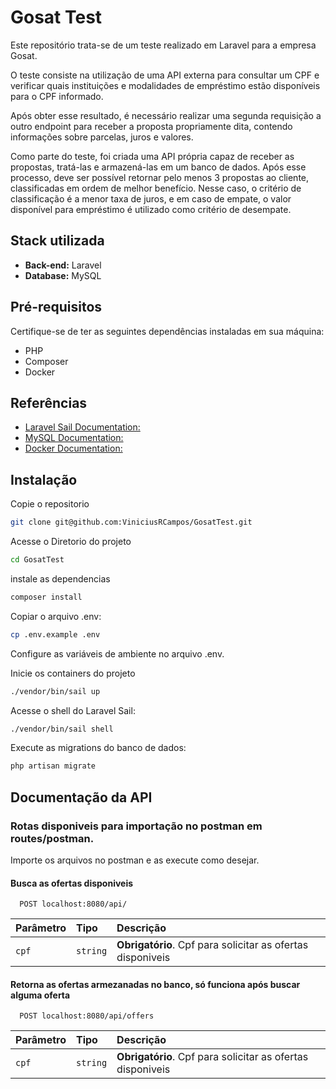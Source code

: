 
# Gosat Test

Este repositório trata-se de um teste realizado em Laravel para a empresa Gosat.

O teste consiste na utilização de uma API externa para consultar um CPF e verificar quais instituições e modalidades de empréstimo estão disponíveis para o CPF informado.

Após obter esse resultado, é necessário realizar uma segunda requisição a outro endpoint para receber a proposta propriamente dita, contendo informações sobre parcelas, juros e valores.

Como parte do teste, foi criada uma API própria capaz de receber as propostas, tratá-las e armazená-las em um banco de dados.
Após esse processo, deve ser possível retornar pelo menos 3 propostas ao cliente, classificadas em ordem de melhor benefício. Nesse caso, o critério de classificação é a menor taxa de juros, e em caso de empate, o valor disponível para empréstimo é utilizado como critério de desempate.

## Stack utilizada

- **Back-end:** Laravel
- **Database:** MySQL

## Pré-requisitos

Certifique-se de ter as seguintes dependências instaladas em sua máquina:
- PHP
- Composer
- Docker

## Referências 

* [Laravel Sail Documentation:](https://laravel.com/docs/sail)
* [MySQL Documentation:](https://dev.mysql.com/doc/)
* [Docker Documentation:](https://docs.docker.com/)

## Instalação
Copie o repositorio

```bash
git clone git@github.com:ViniciusRCampos/GosatTest.git
```
Acesse o Diretorio do projeto

```bash
cd GosatTest
```
instale as dependencias

```bash
composer install
```
Copiar o arquivo .env:

```bash
cp .env.example .env
```
Configure as variáveis de ambiente no arquivo .env.


Inicie os containers do projeto

```bash
./vendor/bin/sail up
```
Acesse o shell do Laravel Sail:

  ```bash
./vendor/bin/sail shell
```
Execute as migrations do banco de dados:

  ```bash
php artisan migrate
```

## Documentação da API

### Rotas disponiveis para importação no postman em routes/postman. 
Importe os arquivos no postman e as execute como desejar.

#### Busca as ofertas disponiveis

```http
  POST localhost:8080/api/
```

| Parâmetro   | Tipo       | Descrição                           |
| :---------- | :--------- | :---------------------------------- |
| `cpf` | `string` | **Obrigatório**. Cpf para solicitar as ofertas disponiveis |

#### Retorna as ofertas armezanadas no banco, só funciona após buscar alguma oferta

```http
  POST localhost:8080/api/offers
```

| Parâmetro   | Tipo       | Descrição                                   |
| :---------- | :--------- | :------------------------------------------ |
| `cpf`      | `string` | **Obrigatório**. Cpf para solicitar as ofertas disponiveis |

